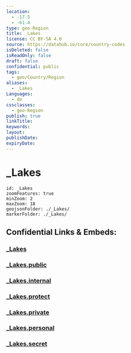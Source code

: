 ```yaml
---
location:
  - -17.5
  - -61.4
type: geo-Region
title: _Lakes
license: CC BY-SA 4.0
source: https://datahub.io/core/country-codes
isDeleted: false
isReadOnly: false
draft: false
confidential: public
tags:
  - geo/Country/Region
aliases:
  - _Lakes
Languages:
  - de
cssclasses:
  - geo-Region
publish: true
linkTitle:
keywords:
layout:
publishDate:
expiryDate:
---
```


# _Lakes

```leaflet
id: _Lakes
zoomFeatures: true 
minZoom: 2 
maxZoom: 18
geojsonFolder: ./_Lakes/
markerFolder: ./_Lakes/
```


## Confidential Links & Embeds: 

### [_Lakes](/_Standards/Earth/Continent/America~South/Bolivia/departments~Bolivia/Santa_Cruz/_Lakes.md) 

### [_Lakes.public](/_public/Earth/Continent/America~South/Bolivia/departments~Bolivia/Santa_Cruz/_Lakes.public.md) 

### [_Lakes.internal](/_internal/Earth/Continent/America~South/Bolivia/departments~Bolivia/Santa_Cruz/_Lakes.internal.md) 

### [_Lakes.protect](/_protect/Earth/Continent/America~South/Bolivia/departments~Bolivia/Santa_Cruz/_Lakes.protect.md) 

### [_Lakes.private](/_private/Earth/Continent/America~South/Bolivia/departments~Bolivia/Santa_Cruz/_Lakes.private.md) 

### [_Lakes.personal](/_personal/Earth/Continent/America~South/Bolivia/departments~Bolivia/Santa_Cruz/_Lakes.personal.md) 

### [_Lakes.secret](/_secret/Earth/Continent/America~South/Bolivia/departments~Bolivia/Santa_Cruz/_Lakes.secret.md)

